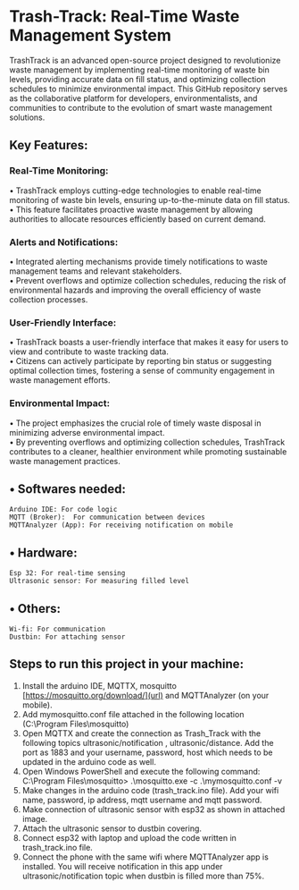 # Trash-Track: Real-Time Waste Management System

TrashTrack is an advanced open-source project designed to revolutionize waste management by implementing real-time monitoring of waste bin levels, providing accurate data on fill status, and optimizing collection schedules to minimize environmental impact. This GitHub repository serves as the collaborative platform for developers, environmentalists, and communities to contribute to the evolution of smart waste management solutions.

## Key Features:

### Real-Time Monitoring:
• TrashTrack employs cutting-edge technologies to enable real-time monitoring of waste bin levels, ensuring up-to-the-minute data on fill status.
• This feature facilitates proactive waste management by allowing authorities to allocate resources efficiently based on current demand.

### Alerts and Notifications:
• Integrated alerting mechanisms provide timely notifications to waste management teams and relevant stakeholders.<br>
• Prevent overflows and optimize collection schedules, reducing the risk of environmental hazards and improving the overall efficiency of waste collection processes.

### User-Friendly Interface:
• TrashTrack boasts a user-friendly interface that makes it easy for users to view and contribute to waste tracking data.<br>
• Citizens can actively participate by reporting bin status or suggesting optimal collection times, fostering a sense of community engagement in waste management efforts.

### Environmental Impact:
• The project emphasizes the crucial role of timely waste disposal in minimizing adverse environmental impact.<br>
• By preventing overflows and optimizing collection schedules, TrashTrack contributes to a cleaner, healthier environment while promoting sustainable waste management practices.

## • Softwares needed:
    Arduino IDE: For code logic
    MQTT (Broker):  For communication between devices
    MQTTAnalyzer (App): For receiving notification on mobile
## • Hardware:
    Esp 32: For real-time sensing
    Ultrasonic sensor: For measuring filled level
## • Others:
    Wi-fi: For communication
    Dustbin: For attaching sensor

## Steps to run this project in your machine:

1) Install the arduino IDE, MQTTX, mosquitto [https://mosquitto.org/download/](url) and MQTTAnalyzer (on your mobile).
2) Add mymosquitto.conf file attached in the following location (C:\Program Files\mosquitto) 
3) Open MQTTX and create the connection as Trash_Track with the following topics ultrasonic/notification , ultrasonic/distance. Add the port as 1883 and your username, password, host which needs to be updated in the arduino code as well.
4) Open Windows PowerShell and execute the following command:  C:\Program Files\mosquitto> .\mosquitto.exe -c .\mymosquitto.conf -v
5) Make changes in the arduino code (trash_track.ino file). Add your wifi name, password, ip address, mqtt username and mqtt password.
6) Make connection of ultrasonic sensor with esp32 as shown in attached image.
7) Attach the ultrasonic sensor to dustbin covering.
8) Connect esp32 with laptop and upload the code written in trash_track.ino file.
9) Connect the phone with the same wifi where MQTTAnalyzer app is installed. You will receive notification in this app under ultrasonic/notification topic when dustbin is filled more than 75%.
